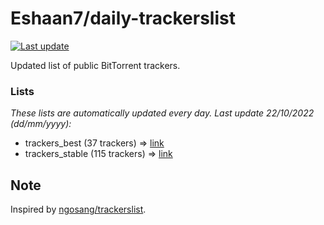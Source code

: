 
# Eshaan7/daily-trackerslist 

[![Last update](https://img.shields.io/badge/Last%20update-22/10/2022-blue.svg)](#)

Updated list of public BitTorrent trackers.

### Lists
*These lists are automatically updated every day. Last update 22/10/2022 (_dd/mm/yyyy_):*

* trackers_best (37 trackers) => [link](https://raw.githubusercontent.com/eshaan7/daily-trackerslist/master/trackers_best.txt)
* trackers_stable (115 trackers) => [link](https://raw.githubusercontent.com/eshaan7/daily-trackerslist/master/trackers_stable.txt)

## Note

Inspired by [ngosang/trackerslist](https://github.com/ngosang/trackerslist).
